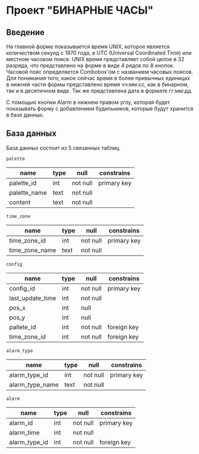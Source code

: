#    Проект "БИНАРНЫЕ ЧАСЫ"

## Введение

На главной форме показывается время UNIX, которое является количеством секунд с 1970 года, 
в UTC (Universal Coordinated Time) или местном часовом поясе. UNIX время представляет собой целое в 32 разряда,
что представлено на форме в виде 4 рядов по 8 кнопок. Часовой пояс определяется Combobox'oм с названием часовых поясов. Для понимания того, какое сейчас время в более привычных единицах в нижней части формы представлено время чч:мм:сс, как в бинарном, так и в десятичном виде. Так же представлена дата в формате гг:мм:дд.

С помощью кнопки Alarm  в нижнем правом углу, которая будет показывать форму с добавлением будильников, которые будут хранится в базе данных.

## База данных

База данных состоит из 5 связанных таблиц.

`palette`

|name             |type|null    |constrains |
|-----------------|----|--------|-----------|
| palette_id      |int |not null|primary key|
| palette_name    |text|not null|           |
| content         |text|not null|           |


`time_zone`

|name             |type|null    |constrains |
|-----------------|----|--------|-----------|
| time_zone_id    |int |not null|primary key|
| time_zone_name  |text|not null|           |

`config`

|name             |type|null    |constrains |
|-----------------|----|--------|-----------|
| config_id       |int |not null|primary key|
| last_update_time|int |not null|           |
| pos_x           |int |null    |           |
| pos_y           |int |null    |           |
| pallete_id      |int |not null|foreign key|
| time_zone_id    |int |not null|foreign key|

`alarm_type`

|name             |type|null    |constrains |
|-----------------|----|--------|-----------|
| alarm_type_id   |int |not null|primary key|
| alarm_type_name |text|not null|           |

`alarm`

|name             |type|null    |constrains |
|-----------------|----|--------|-----------|
| alarm_id        |int |not null|primary key|
| alarm_time      |int |not null|           |
| alarm_type_id   |int |not null|foreign key|




